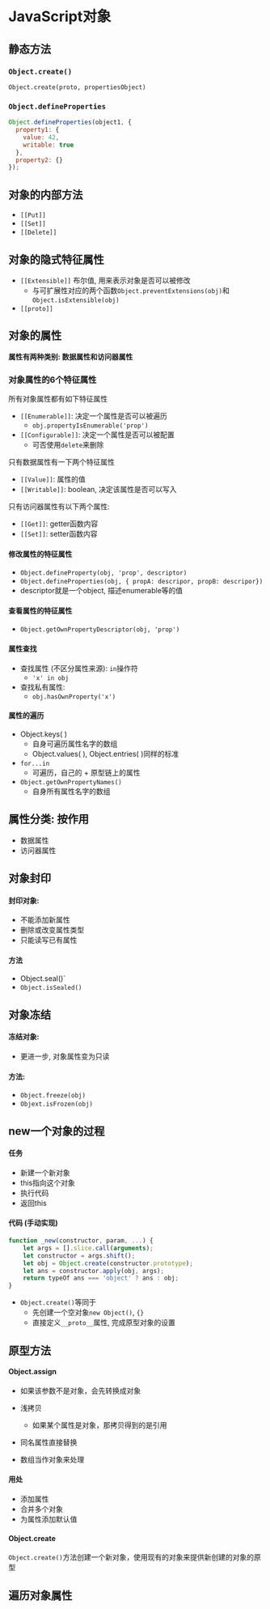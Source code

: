 # JavaScript对象

## 静态方法

### `Object.create()`

`Object.create(proto, propertiesObject)`

### `Object.defineProperties`

```javascript
Object.defineProperties(object1, {
  property1: {
    value: 42,
    writable: true
  },
  property2: {}
});
```

## 对象的内部方法

- `[[Put]]`
- `[[Set]]`
- `[[Delete]]`

## 对象的隐式特征属性

- `[[Extensible]]` 布尔值, 用来表示对象是否可以被修改
  - 与可扩展性对应的两个函数`Object.preventExtensions(obj)`和`Object.isExtensible(obj)`
- `[[proto]]` 

## 对象的属性

**属性有两种类别: 数据属性和访问器属性**

### 对象属性的6个特征属性

所有对象属性都有如下特征属性

- `[[Enumerable]]`: 决定一个属性是否可以被遍历
  - `obj.propertyIsEnumerable('prop')`
- `[[Configurable]]`: 决定一个属性是否可以被配置
  - 可否使用`delete`来删除

只有数据属性有一下两个特征属性

- `[[Value]]`: 属性的值
- `[[Writable]]`: boolean, 决定该属性是否可以写入

只有访问器属性有以下两个属性:

- `[[Get]]`: getter函数内容
- `[[Set]]`: setter函数内容

#### 修改属性的特征属性

- `Object.defineProperty(obj, 'prop', descriptor)`
- `Object.defineProperties(obj, { propA: descripor, propB: descripor})`
- descriptor就是一个object, 描述enumerable等的值

#### 查看属性的特征属性

- `Object.getOwnPropertyDescriptor(obj, 'prop')`

#### 属性查找

- 查找属性 (不区分属性来源): `in`操作符
  - `'x' in obj`
- 查找私有属性:
  - `obj.hasOwnProperty('x')`

#### 属性的遍历

- Object.keys( )
  - 自身可遍历属性名字的数组
  - Object.values( ), Object.entries( )同样的标准
- `for...in`
  - 可遍历，自己的 + 原型链上的属性
- `Object.getOwnPropertyNames()`
  - 自身所有属性名字的数组

## 属性分类: 按作用

- 数据属性
- 访问器属性

## 对象封印

#### 封印对象:

- 不能添加新属性
- 删除或改变属性类型
- 只能读写已有属性

#### 方法

- Object.seal()`
- `Object.isSealed()`

## 对象冻结

#### 冻结对象:

- 更进一步, 对象属性变为只读

#### 方法:

- `Object.freeze(obj)`
- `Objext.isFrozen(obj)`

## new一个对象的过程

#### 任务

- 新建一个新对象
- this指向这个对象
- 执行代码
- 返回this



#### 代码 (手动实现)

```javascript
function _new(constructor, param, ...) {
    let args = [].slice.call(arguments);
    let constructor = args.shift();
    let obj = Object.create(constructor.prototype);
    let ans = constructor.apply(obj, args);
    return typeOf ans === 'object' ? ans : obj;
}
```

- `Object.create()`等同于
  - 先创建一个空对象`new Object()`, `{}`
  - 直接定义`__proto__`属性, 完成原型对象的设置

## 原型方法

#### Object.assign

- 如果该参数不是对象，会先转换成对象

- 浅拷贝
  - 如果某个属性是对象，那拷贝得到的是引用
- 同名属性直接替换
- 数组当作对象来处理

#### 用处

- 添加属性
- 合并多个对象
- 为属性添加默认值

#### Object.create

`Object.create()`方法创建一个新对象，使用现有的对象来提供新创建的对象的原型

## 遍历对象属性
